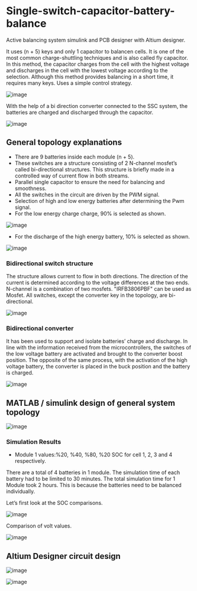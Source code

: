 # Single-switch-capacitor-battery-balance
Active balancing system simulink and PCB designer with Altium designer.

It uses (n + 5) keys and only 1 capacitor to balancen cells. It is one of the most common charge-shuttling techniques and is also called fly
capacitor. In this method, the capacitor charges from the cell with the highest voltage and discharges in the cell with the lowest voltage according to the selection. 
Although this method provides balancing in a short time, it requires many keys. Uses a simple
control strategy. 

![image](https://user-images.githubusercontent.com/62069736/88974211-f25daa80-d2c0-11ea-9ee2-bfc737a323bf.png)

With the help of a bi direction converter connected to the SSC system, the batteries are charged and discharged through the capacitor.

![image](https://user-images.githubusercontent.com/62069736/88974578-862f7680-d2c1-11ea-8210-d508d9884770.png)

## General topology explanations
- There are 9 batteries inside each module (n + 5).
- These switches are a structure consisting of 2 N-channel mosfet’s called bi-directional
structures. This structure is briefly made in a controlled way of current flow in
both streams.
- Parallel single capacitor to ensure the need for balancing and smoothness.
- All the switches in the circuit are driven by the PWM signal.
- Selection of high and low energy batteries after determining the Pwm signal.
- For the low energy charge charge, 90% is selected as shown.

![image](https://user-images.githubusercontent.com/62069736/88974835-ea523a80-d2c1-11ea-9774-0499aaf86a1f.png)

- For the discharge of the high energy battery, 10% is selected as shown.

![image](https://user-images.githubusercontent.com/62069736/88974947-12da3480-d2c2-11ea-868b-a4c636d1e6d2.png)

### Bidirectional switch structure 
The structure allows current to flow in both directions. The direction of the
current is determined according to the voltage differences at the two ends. N-channel
is a combination of two mosfets. "IRFB3806PBF" can be used as Mosfet. All switches,
except the converter key in the topology, are bi-directional.

![image](https://user-images.githubusercontent.com/62069736/88975055-41f0a600-d2c2-11ea-8306-8603dd013a53.png)

###  Bidirectional converter
It has been used to support and isolate batteries’ charge and discharge. In line
with the information received from the microcontrollers, the switches of the low voltage
battery are activated and brought to the converter boost position. The opposite of the
same process, with the activation of the high voltage battery, the converter is placed
in the buck position and the battery is charged. 

![image](https://user-images.githubusercontent.com/62069736/88975309-a27fe300-d2c2-11ea-8e7c-bafe34f6f76c.png)

## MATLAB / simulink design of general system topology

![image](https://user-images.githubusercontent.com/62069736/88975403-c9d6b000-d2c2-11ea-8d90-8fed6c763db0.png)

### Simulation Results
- Module 1 values:%20, %40, %80, %20 SOC for cell 1, 2, 3 and 4 respectively.

There are a total of 4 batteries in 1 module. The simulation time of each battery had
to be limited to 30 minutes. The total simulation time for 1 Module took 2 hours. This
is because the batteries need to be balanced individually.

Let’s first look at the SOC comparisons.

![image](https://user-images.githubusercontent.com/62069736/88975836-a2341780-d2c3-11ea-9b31-87b753ffd46c.png)

Comparison of volt values.

![image](https://user-images.githubusercontent.com/62069736/88975883-bb3cc880-d2c3-11ea-9a68-f7a61ae919a0.png)

## Altium Designer circuit design

![image](https://user-images.githubusercontent.com/62069736/88977675-05737900-d2c7-11ea-8a57-56601f5e194b.png)

![image](https://user-images.githubusercontent.com/62069736/88978680-dbbb5180-d2c8-11ea-924f-f4679fe6e43a.png)
